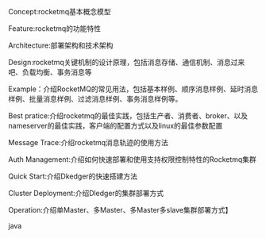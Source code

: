 Concept:rocketmq基本概念模型

Feature:rocketmq的功能特性

Architecture:部署架构和技术架构

Design:rocketmq关键机制的设计原理，包括消息存储、通信机制、消息过来吧、负载均衡、事务消息等

Example：介绍RocketMQ的常见用法，包括基本样例、顺序消息样例、延时消息样例、批量消息样例、过滤消息样例、事务消息样例等。

Best pratice:介绍rocketmq的最佳实践，包括生产者、消费者、broker、以及nameserver的最佳实践，客户端的配置方式以及linux的最佳参数配置

Message Trace:介绍rocketmq消息轨迹的使用方法

Auth Management:介绍如何快速部署和使用支持权限控制特性的Rocketmq集群

Quick Start:介绍Dkedger的快速搭建方法

Cluster Deployment:介绍Dledger的集群部署方式

Operation:介绍单Master、多Master、多Master多slave集群部署方式】

java